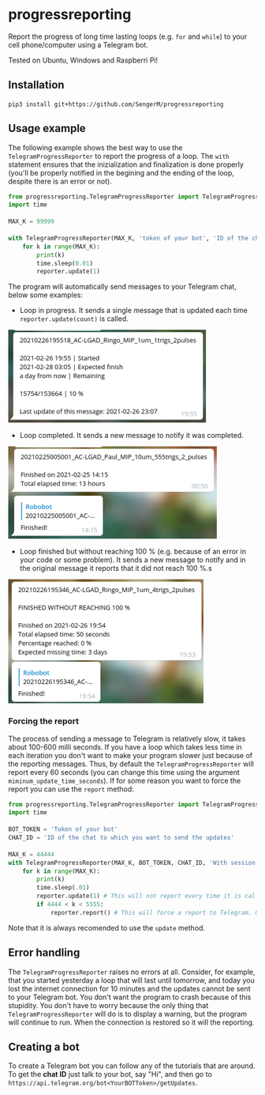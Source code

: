 # progressreporting

Report the progress of long time lasting loops (e.g. ```for``` and ```while```) to your cell phone/computer using a Telegram bot.

Tested on Ubuntu, Windows and Raspberri Pi!

## Installation

```
pip3 install git+https://github.com/SengerM/progressreporting
```

## Usage example

The following example shows the best way to use the ```TelegramProgressReporter``` to report the progress of a loop. The ```with``` statement ensures that the inizialization and finalization is done properly (you'll be properly notified in the begining and the ending of the loop, despite there is an error or not). 

```Python
from progressreporting.TelegramProgressReporter import TelegramProgressReporter
import time

MAX_K = 99999

with TelegramProgressReporter(MAX_K, 'token of your bot', 'ID of the chat to send the messages', 'This is a long loop') as reporter:
	for k in range(MAX_K):
		print(k)
		time.sleep(0.01)
		reporter.update(1)
```

The program will automatically send messages to your Telegram chat, below some examples:

- Loop in progress. It sends a single message that is updated each time ```reporter.update(count)``` is called.

![In progress...](pics/in_progress.png)

- Loop completed. It sends a new message to notify it was completed.

![Successful](pics/finished_success.png)

- Loop finished but without reaching 100 % (e.g. because of an error in your code or some problem). It sends a new message to notify and in the original message it reports that it did not reach 100 %.s

![Failed](pics/finished_but_failed.png)

### Forcing the report

The process of sending a message to Telegram is relatively slow, it takes about 100-600 milli seconds. If you have a loop which takes less time in each iteration you don't want to make your program slower just because of the reporting messages. Thus, by default the ```TelegramProgressReporter``` will report every 60 seconds (you can change this time using the argument ```miminum_update_time_seconds```). If for some reason you want to force the report you can use the ```report``` method:

```Python
from progressreporting.TelegramProgressReporter import TelegramProgressReporter
import time

BOT_TOKEN = 'Token of your bot'
CHAT_ID = 'ID of the chat to which you want to send the updates'

MAX_K = 44444
with TelegramProgressReporter(MAX_K, BOT_TOKEN, CHAT_ID, 'With session') as reporter:
	for k in range(MAX_K):
		print(k)
		time.sleep(.01)
		reporter.update(1) # This will not report every time it is called, only after 60 s have passed since the last report.
		if 4444 < k < 5555: 
			reporter.report() # This will force a report to Telegram. Of course reporting in each loop will make it considerably slower so this is not recommended.
```
Note that it is always recomended to use the ```update``` method.

## Error handling

The ```TelegramProgressReporter``` raises no errors at all. Consider, for example, that you started yesterday a loop that will last until tomorrow, and today you lost the internet connection for 10 minutes and the updates cannot be sent to your Telegram bot. You don't want the program to crash because of this stupidity. You don't have to worry because the only thing that ```TelegramProgressReporter``` will do is to display a warning, but the program will continue to run. When the connection is restored so it will the reporting.

## Creating a bot

To create a Telegram bot you can follow any of the tutorials that are around. To get the **chat ID** just talk to your bot, say "Hi", and then go to ```https://api.telegram.org/bot<YourBOTToken>/getUpdates```.
